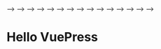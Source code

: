 <!------->
<!--<!--home: true-->-->
<!--<!--heroImage: /hero.png-->-->
<!--<!--heroText: Hero 标题-->-->
<!--<!--tagline: Hero 副标题-->-->
<!--<!--actionText: 快速上手 →-->-->
<!--<!--actionLink: /zh/guide/-->-->
<!--<!--features:-->-->
<!--<!--- title: 简洁至上-->-->
  <!--<!--details: 以 Markdown 为中心的项目结构，以最少的配置帮助你专注于写作。-->-->
<!--<!--- title: Vue驱动-->-->
  <!--<!--details: 享受 Vue + webpack 的开发体验，在 Markdown 中使用 Vue 组件，同时可以使用 Vue 来开发自定义主题。-->-->
<!--<!--- title: 高性能-->-->
  <!--<!--details: VuePress 为每个页面预渲染生成静态的 HTML，同时在页面被加载的时候，将作为 SPA 运行。-->-->
<!--<!--footer: MIT Licensed | Copyright © 2018-present Evan You-->-->
<!--<!------->-->
# Hello VuePress
